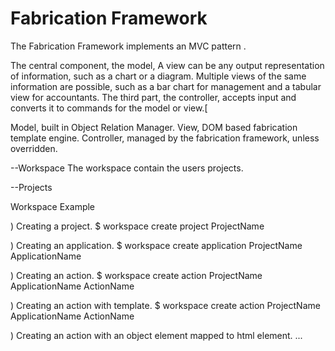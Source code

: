 Fabrication Framework
=====================

The Fabrication Framework implements an MVC pattern .

The central component, the model, A view can be any output representation of information, such as a chart or a diagram. Multiple views of the same information are possible, such as a bar chart for management and a tabular view for accountants. The third part, the controller, accepts input and converts it to commands for the model or view.[

Model, built in Object Relation Manager.
View, DOM based fabrication template engine.
Controller, managed by the fabrication framework, unless overridden.


--Workspace 
The workspace contain the users projects.

--Projects

Workspace Example 

) Creating a project.
$ workspace create project ProjectName


) Creating an application.
$ workspace create application ProjectName ApplicationName


) Creating an action.
$ workspace create action ProjectName ApplicationName ActionName


) Creating an action with template.
$ workspace create action ProjectName ApplicationName ActionName


) Creating an action with an object element mapped to html element.
...


